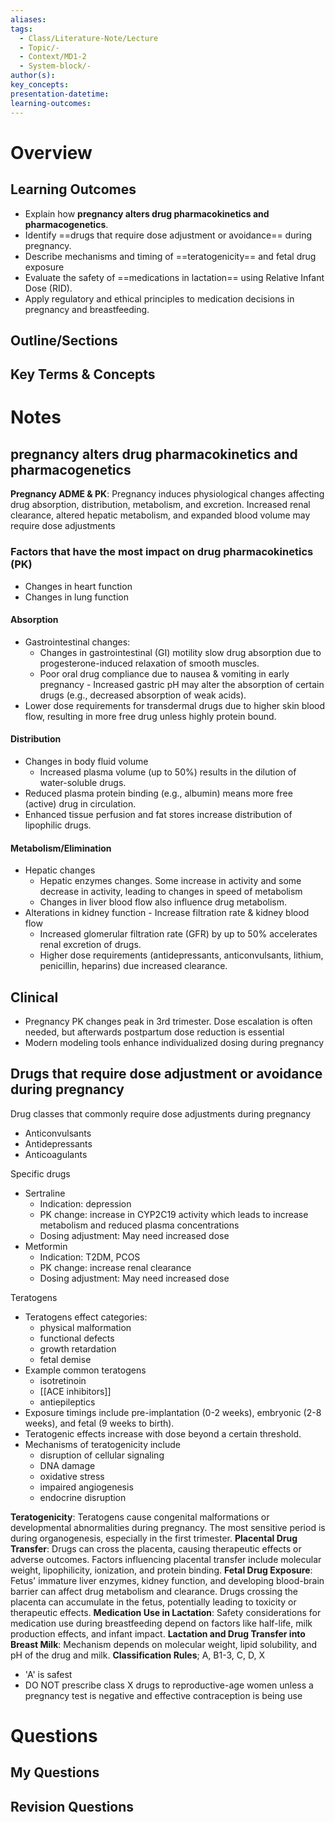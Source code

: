 ```yaml
---
aliases:
tags:
  - Class/Literature-Note/Lecture
  - Topic/-
  - Context/MD1-2
  - System-block/-
author(s):
key_concepts:
presentation-datetime:
learning-outcomes:
---
```



# Overview
## Learning Outcomes
- Explain how **pregnancy alters drug pharmacokinetics and pharmacogenetics**.
- Identify ==drugs that require dose adjustment or avoidance== during pregnancy.
- Describe mechanisms and timing of ==teratogenicity== and fetal drug exposure
- Evaluate the safety of ==medications in lactation== using Relative Infant Dose (RID).
- Apply regulatory and ethical principles to medication decisions in pregnancy and breastfeeding.
## Outline/Sections

## Key Terms & Concepts


# Notes
## pregnancy alters drug pharmacokinetics and pharmacogenetics
**Pregnancy ADME & PK**: Pregnancy induces physiological changes affecting drug absorption, distribution, metabolism, and excretion. Increased renal clearance, altered hepatic metabolism, and expanded blood volume may require dose adjustments

### Factors that have the most impact on drug pharmacokinetics (PK)
- Changes in heart function
- Changes in lung function

#### Absorption
- Gastrointestinal changes:
	- Changes in gastrointestinal (GI) motility slow drug absorption due to progesterone-induced relaxation of smooth muscles.
	- Poor oral drug compliance due to nausea & vomiting in early pregnancy - Increased gastric pH may alter the absorption of certain drugs (e.g., decreased absorption of weak acids).
- Lower dose requirements for transdermal drugs due to higher skin blood flow, resulting in more free drug unless highly protein bound.
#### Distribution
- Changes in body fluid volume
	- Increased plasma volume (up to 50%) results in the dilution of water-soluble drugs.
- Reduced plasma protein binding (e.g., albumin) means more free (active) drug in circulation.
- Enhanced tissue perfusion and fat stores increase distribution of lipophilic drugs.
#### Metabolism/Elimination
- Hepatic changes
	- Hepatic enzymes changes. Some increase in activity and some decrease in activity, leading to changes in speed of metabolism
	- Changes in liver blood flow also influence drug metabolism.
- Alterations in kidney function - Increase filtration rate & kidney blood flow
	- Increased glomerular filtration rate (GFR) by up to 50% accelerates renal excretion of drugs.
	- Higher dose requirements (antidepressants, anticonvulsants, lithium, penicillin, heparins) due increased clearance.

## Clinical
- Pregnancy PK changes peak in 3rd trimester. Dose escalation is often needed, but afterwards postpartum dose reduction is essential
- Modern modeling tools enhance individualized dosing during pregnancy
## Drugs that require dose adjustment or avoidance during pregnancy

Drug classes that commonly require dose adjustments during pregnancy
- Anticonvulsants
- Antidepressants
- Anticoagulants

Specific drugs
- Sertraline
	- Indication: depression
	- PK change: increase in CYP2C19 activity which leads to increase metabolism and reduced plasma concentrations
	- Dosing adjustment: May need increased dose
- Metformin
	- Indication: T2DM, PCOS
	- PK change: increase renal clearance
	- Dosing adjustment: May need increased dose


Teratogens

- Teratogens effect categories:
	- physical malformation
	- functional defects
	- growth retardation
	- fetal demise
- Example common teratogens
	- isotretinoin
	- [[ACE inhibitors]]
	- antiepileptics
- Exposure timings include pre-implantation (0-2 weeks), embryonic (2-8 weeks), and fetal (9 weeks to birth).
- Teratogenic effects increase with dose beyond a certain threshold.
- Mechanisms of teratogenicity include 
	- disruption of cellular signaling
	- DNA damage
	- oxidative stress
	- impaired angiogenesis
	- endocrine disruption

**Teratogenicity**: Teratogens cause congenital malformations or developmental abnormalities during pregnancy. The most sensitive period is during organogenesis, especially in the first trimester.
**Placental Drug Transfer**: Drugs can cross the placenta, causing therapeutic effects or adverse outcomes. Factors influencing placental transfer include molecular weight, lipophilicity, ionization, and protein binding.
**Fetal Drug Exposure**: Fetus' immature liver enzymes, kidney function, and developing blood-brain barrier can affect drug metabolism and clearance. Drugs crossing the placenta can accumulate in the fetus, potentially leading to toxicity or therapeutic effects.
**Medication Use in Lactation**: Safety considerations for medication use during breastfeeding depend on factors like half-life, milk production effects, and infant impact.
**Lactation and Drug Transfer into Breast Milk**: Mechanism depends on molecular weight, lipid solubility, and pH of the drug and milk.
**Classification Rules**; A, B1-3, C, D, X
- 'A' is safest
- DO NOT prescribe class X drugs to reproductive-age women unless a pregnancy test is negative and effective contraception is being use
# Questions

## My Questions
## Revision Questions




